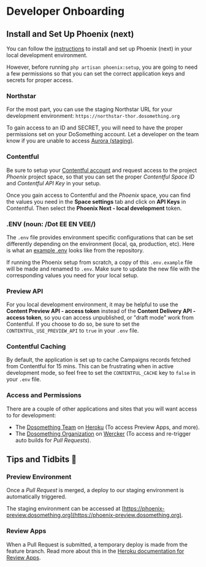 # Developer Onboarding

## Install and Set Up Phoenix (next)
You can follow the [instructions](installation.md) to install and set up Phoenix (next) in your local development environment.

However, before running `php artisan phoenix:setup`, you are going to need a few permissions so that you can set the correct application keys and secrets for proper access.


### Northstar
For the most part, you can use the staging Northstar URL for your development environment: `https://northstar-thor.dosomething.org`

To gain access to an ID and SECRET, you will need to have the proper permissions set on your DoSomething account. Let a developer on the team know if you are unable to access [Aurora (staging)](https://aurora-thor.dosomething.org/clients).


### Contentful
Be sure to setup your [Contentful account](https://www.contentful.com/sign-up/) and request access to the project _Phoenix_ project space, so that you can set the proper _Contentful Space ID_ and _Contentful API Key_ in your setup.

Once you gain access to Contentful and the _Phoenix_ space, you can find the values you need in the **Space settings** tab and click on **API Keys** in Contentful. Then select the **Phoenix Next - local development** token.


### .ENV (noun: /Dot EE EN VEE/)
The `.env` file provides environment specific configurations that can be set differently depending on the environment (local, qa, production, etc). Here is what an [example .env](https://github.com/DoSomething/phoenix-next/blob/master/.env.example) looks like from the repository.

If running the Phoenix setup from scratch, a copy of this `.env.example` file will be made and renamed to `.env`. Make sure to update the new file with the corresponding values you need for your local setup.


### Preview API
For you local development environment, it may be helpful to use the **Content Preview API - access token** instead of the **Content Delivery API - access token**, so you can access unpublished, or "draft mode" work from Contentful. If you choose to do so, be sure to set the `CONTENTFUL_USE_PREVIEW_API` to `true` in your `.env` file.

### Contentful Caching
By default, the application is set up to cache Campaigns records fetched from Contentful for 15 mins. This can be frustrating when in active development mode, so feel free to set the `CONTENTFUL_CACHE` key to `false` in your `.env` file.

### Access and Permissions
There are a couple of other applications and sites that you will want access to for development:

- The [Dosomething Team](https://dashboard.heroku.com/teams/dosomething/overview) on [Heroku](https://www.heroku.com/) (To access Preview Apps, and more).
- The [Dosomething Organization](https://app.wercker.com/dosomething) on [Wercker](https://app.wercker.com) (To access and re-trigger auto builds for _Pull Requests_).


## Tips and Tidbits 🍩

### Preview Environment
Once a _Pull Request_ is merged, a deploy to our staging environment is automatically triggered.

The staging environment can be accessed at [https://phoenix-preview.dosomething.org](https://phoenix-preview.dosomething.org).

### Review Apps
When a Pull Request is submitted, a temporary deploy is made from the feature branch. Read more about this in the [Heroku documentation for Review Apps](https://github.com/DoSomething/phoenix-next/wiki/Review-apps).
